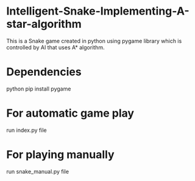 # Intelligent-Snake-Implementing-A-star-algorithm
This is a Snake game created in python using pygame library which is controlled by AI that uses A* algorithm.

# Dependencies 
python
pip install pygame

# For automatic game play 
run index.py file

# For playing manually
run snake_manual.py file

